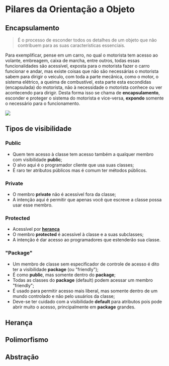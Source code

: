 # Pilares da Orientação a Objeto

## Encapsulamento

> É o processo de esconder todos os detalhes de um objeto que não contribuem para as suas características essenciais.

Para exemplificar, pense em um carro, no qual o motorista tem acesso ao volante, embreagem, caixa de marcha, entre outros, todas essas funcionalidades são acessível, exposta para o motorista fazer o carro funcionar e andar, mas existe coisas que não são necessárias o motorista sabem para dirigir o veiculo, com toda a parte mecânica, como o motor, o sistema elétrico, a queima de combustível, esta parte esta escondidas (encapsulada) do motorista, não à necessidade o motorista conhece ou ver acontecendo para dirigir. Desta forma isso se chama de **encapsulamento**, esconder e proteger o sistema do motorista e vice-versa, **expondo** somente o necessário para o funcionamento.

![](https://2.bp.blogspot.com/-01oyUkStQYg/Wmel1eUo2oI/AAAAAAAAA5g/Ny9yX7irulIVxAYXv5ZyAeUq5IKC42EWQCEwYBhgL/s320/acessibilidade-0.png)

## Tipos de visibilidade

### Public

+ Quem tem acesso à classe tem acesso também a qualquer membro com visibilidade **public**;
+ O alvo aqui é o programador cliente que usa suas classes;
+ É raro ter atributos públicos mas é comum ter métodos públicos.

### Private

+ O membro **private** não é acessível fora da classe;
+ A intenção aqui é permitir que apenas você que escreve a classe possa usar esse membro.

### Protected

+ Acessível por **[herança](#heranca)**
+ O membro **protected** é acessível à classe e a suas subclasses;
+ A intenção é dar acesso ao programadores que estenderão sua classe.

### "Package"

+ Um membro de classe sem especificador de controle de acesso é dito ter a visibilidade **package** (ou "friendly");
+ É como **public**, mas somente dentro do **package**;
+ Todas as classes do **package** (default) podem acessar um membro "friendly";
+ É usado para permitir acesso mais liberal, mas somente dentro de um mundo controlado e não pelo usuários da classe;
+ Deve-se ter cuidado com a visibilidade **default** para atributos pois pode abrir muito o acesso, principalmente em **package** grandes.


## Herança

## Polimorfismo

## Abstração

